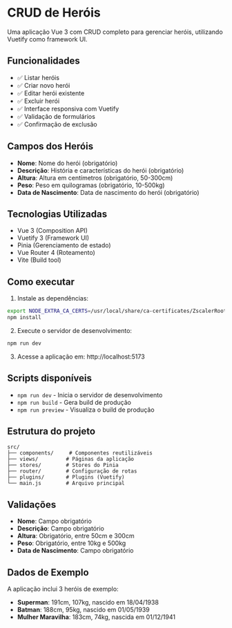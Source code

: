 # CRUD de Heróis

Uma aplicação Vue 3 com CRUD completo para gerenciar heróis, utilizando Vuetify como framework UI.

## Funcionalidades

- ✅ Listar heróis
- ✅ Criar novo herói
- ✅ Editar herói existente
- ✅ Excluir herói
- ✅ Interface responsiva com Vuetify
- ✅ Validação de formulários
- ✅ Confirmação de exclusão

## Campos dos Heróis

- **Nome**: Nome do herói (obrigatório)
- **Descrição**: História e características do herói (obrigatório)
- **Altura**: Altura em centímetros (obrigatório, 50-300cm)
- **Peso**: Peso em quilogramas (obrigatório, 10-500kg)
- **Data de Nascimento**: Data de nascimento do herói (obrigatório)

## Tecnologias Utilizadas

- Vue 3 (Composition API)
- Vuetify 3 (Framework UI)
- Pinia (Gerenciamento de estado)
- Vue Router 4 (Roteamento)
- Vite (Build tool)

## Como executar

1. Instale as dependências:
```bash
export NODE_EXTRA_CA_CERTS=/usr/local/share/ca-certificates/ZscalerRoot0.crt
npm install
```

2. Execute o servidor de desenvolvimento:
```bash
npm run dev
```

3. Acesse a aplicação em: http://localhost:5173

## Scripts disponíveis

- `npm run dev` - Inicia o servidor de desenvolvimento
- `npm run build` - Gera build de produção
- `npm run preview` - Visualiza o build de produção

## Estrutura do projeto

```
src/
├── components/     # Componentes reutilizáveis
├── views/         # Páginas da aplicação
├── stores/        # Stores do Pinia
├── router/        # Configuração de rotas
├── plugins/       # Plugins (Vuetify)
└── main.js        # Arquivo principal
```

## Validações

- **Nome**: Campo obrigatório
- **Descrição**: Campo obrigatório
- **Altura**: Obrigatório, entre 50cm e 300cm
- **Peso**: Obrigatório, entre 10kg e 500kg
- **Data de Nascimento**: Campo obrigatório

## Dados de Exemplo

A aplicação inclui 3 heróis de exemplo:
- **Superman**: 191cm, 107kg, nascido em 18/04/1938
- **Batman**: 188cm, 95kg, nascido em 01/05/1939
- **Mulher Maravilha**: 183cm, 74kg, nascida em 01/12/1941

